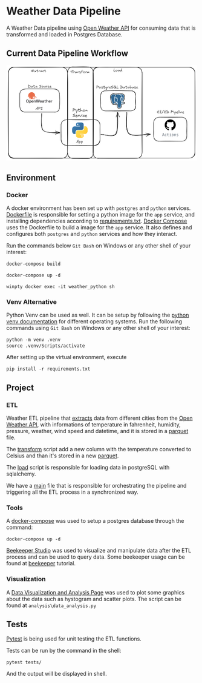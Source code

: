 # Weather Data Pipeline
A Weather Data pipeline using [Open Weather API](https://openweathermap.org/) for consuming data that is transformed and loaded in Postgres Database.

## Current Data Pipeline Workflow

![Excalidraw Flow](docs/assets/excalidraw_weather_data_pipeline.png)

## Environment

### Docker
A docker environment has been set up with `postgres` and `python` services.
[Dockerfile](Dockerfile) is responsible for setting a python image for the `app` service, and installing dependencies according to [requirements.txt](requirements.txt).
[Docker Compose](docker-compose.yml) uses the Dockerfile to build a image for the `app` service. It also defines and configures both `postgres` and `python` services and how they interact.

Run the commands below `Git Bash` on Windows or any other shell of your interest:
```
docker-compose build
```

```
docker-compose up -d
```

```
winpty docker exec -it weather_python sh
```



### Venv Alternative
Python Venv can be used as well. It can be setup by following the [python venv documentation](https://docs.python.org/3/library/venv.html) for different operating systems.
Run the following commands using `Git Bash` on Windows or any other shell of your interest:

```
python -m venv .venv
source .venv/Scripts/activate
```
After setting up the virtual environment, execute 

```
pip install -r requirements.txt
```

## Project

### ETL
Weather ETL pipeline that [extracts](scripts\extract.py) data from different cities from the [Open Weather API](https://openweathermap.org/), with informations of temperature in fahrenheit, humidity, pressure, weather, wind speed and datetime, and it is stored in a [parquet](data\raw\weather_data.parquet) file.

The [transform](scripts\transform.py) script add a new column with the temperature converted to Celsius and than it's stored in a new [parquet](data\processed\weather_data_transformed.parquet).

The [load](scripts\load.py) script is responsible for loading data in postgreSQL with sqlalchemy.

We have a [main](scripts/main.py) file that is responsible for orchestrating the pipeline and triggering all the ETL process in a synchronized way.

### Tools
A [docker-compose](docker-compose.yml) was used to setup a postgres database through the command:
```
docker-compose up -d
```

[Beekeeper Studio](https://www.beekeeperstudio.io/) was used to visualize and manipulate data after the ETL process and can be used to query data. Some beekeeper usage can be found at [beekeeper](docs/beekeeper/tutorial.md) tutorial.

### Visualization

A [Data Visualization and Analysis Page](analysis\report.md) was used to plot some graphics about the data such as hystogram and scatter plots. The script can be found at `analysis\data_analysis.py`


## Tests

[Pytest](https://docs.pytest.org/en/stable/) is being used for unit testing the ETL functions.

Tests can be run by the command in the shell:
```
pytest tests/
```
And the output will be displayed in shell.
